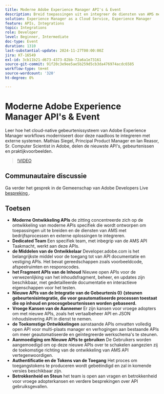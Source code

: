 ```yaml
---
title: Moderne Adobe Experience Manager API's & Event
description: Breid toepassingen uit en integreer de diensten van AMS met moderne APIs, gesteund door een specifiek team en uitvoerige middelen op developer.adobe.com, met nieuwe APIs voor inhoudsfragmenten, gebeurtenisintegratie, en kansen voor vroege adopters.
solution: Experience Manager as a Cloud Service, Experience Manager
feature: APIs, Integrations
topic: Integrations
role: Developer
level: Beginner, Intermediate
doc-type: Event
duration: 1310
last-substantial-update: 2024-11-27T00:00:00Z
jira: KT-16549
exl-id: 3cb11b21-d673-4373-82bb-72a6a1e73161
source-git-commit: 91f20c3e9ee5ae5b259d5cb3da476974acdc6585
workflow-type: tm+mt
source-wordcount: '320'
ht-degree: 0%

---
```


# Moderne Adobe Experience Manager API&#39;s &amp; Event

Leer hoe het cloud-native gebeurtenissysteem van Adobe Experience Manager workflows moderniseert door deze naadloos te integreren met externe systemen. Mathias Siegel, Principal Product Manager en Ian Reasor, Sr. Computer Scientist in Adobe, delen de nieuwste API&#39;s, gebeurtenissen en praktijkvoorbeelden.


>[!VIDEO](https://video.tv.adobe.com/v/3440203/?learn=on&enablevpops)

## Communautaire discussie

Ga verder het gesprek in de Gemeenschap van Adobe Developers Live [ bespreking ](https://adobe.ly/3YMhKU9).

## Toetsen

* **Moderne Ontwikkeling APIs** de zitting concentreerde zich op de ontwikkeling van moderne APIs specifiek die wordt ontworpen om toepassingen uit te breiden en de diensten van AMS met bedrijfsprocessen en externe oplossingen te integreren.
* **Dedicated Team** Een specifiek team, met inbegrip van de AMS API Taakmacht, werkt aan deze APIs.
* **de Middelen van de Ontwikkelaar** Developer.adobe.com is het belangrijkste middel voor de toegang tot van API documentatie en vestiging APIs. Het bevat gereedschappen zoals voorbeeldcode, afspeelruimten en responscodes.
* **het Fragment APIs van de Inhoud** Nieuwe open APIs voor de verwezenlijking van het inhoudsfragment, beheer, en updates zijn beschikbaar, met gedetailleerde documentatie en interactieve eigenschappen voor het testen.
* **Nieuwe APIs van de Integratie van de Gebeurtenis 0&rbrace; &lbrace;steunen gebeurtenisintegratie, die voor geautomatiseerde processen toestaat die op inhoud en procesgebeurtenissen worden gebaseerd.**
* **Vroege Kansen van de Aannemer** Er zijn kansen voor vroege adopters om met nieuwe APIs, zoals het vertaalbeheer API en JSON inhoudslevering API in dienst te nemen.
* **de Toekomstige Ontwikkelingen** aanstaande APIs omvatten volledig open API voor multi-plaats manager en verhogingen aan bestaande APIs om meer geautomatiseerde en geïntegreerde werkschema&#39;s te steunen.
* **Aanmoediging om Nieuwe APIs te gebruiken** De Gebruikers worden aangemoedigd om op deze nieuwe APIs over te schakelen aangezien zij de toekomstige richting van de ontwikkeling van AMS API vertegenwoordigen.
* **Authentificatie en de Tokens van de Toegang** Het proces om toegangstokens te produceren wordt gebeëindigd en zal in komende versies beschikbaar zijn.
* **Betrokkenheid en Steun** het team is open aan vragen en betrokkenheid voor vroege adopterkansen en verdere besprekingen over API gebruiksgevallen.
